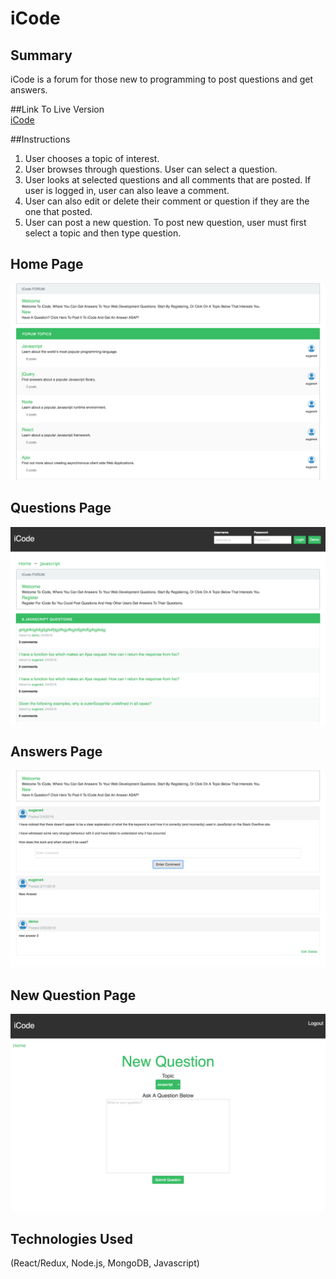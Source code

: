 # iCode

## Summary

iCode is a forum for those new to programming to post questions and get answers. 

##Link To Live Version  
[iCode](https://icodeproject.herokuapp.com/)

##Instructions
1. User chooses a topic of interest.
2. User browses through questions. User can select a question.
3. User looks at selected questions and all comments that are posted. If user is logged in, user can also leave a comment. 
4. User can also edit or delete their comment or question if they are the one that posted.
5. User can post a new question. To post new question, user must first select a topic and then type question. 

## Home Page

![Home Page](/homepage.png "Landing Page")

## Questions Page
![Main Page](/questions.png "Main Page")

## Answers Page
![Answer Page](/answers.png "New Goal Entry")

## New Question Page
![Updated View](/newquestion.png "Updated View")

## Technologies Used

(React/Redux, Node.js, MongoDB, Javascript)
